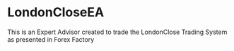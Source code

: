 # LondonCloseEA
This is an Expert Advisor created to trade the LondonClose Trading System as presented in Forex Factory

